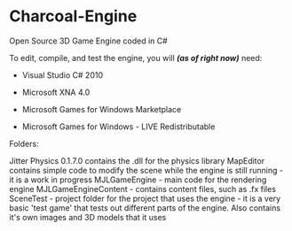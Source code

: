 # Charcoal-Engine
Open Source 3D Game Engine coded in C#

To edit, compile, and test the engine, you will ***(as of right now)*** need:

* Visual Studio C# 2010

* Microsoft XNA 4.0

* Microsoft Games for Windows Marketplace

* Microsoft Games for Windows - LIVE Redistributable

Folders:

Jitter Physics 0.1.7.0 contains the .dll for the physics library
MapEditor contains simple code to modify the scene while 
            the engine is still running - it is a work in progress
MJLGameEngine - main code for the rendering engine
MJLGameEngineContent - contains content files, such as .fx files
SceneTest - project folder for the project that uses the engine - 
            it is a very basic 'test game' that tests out different
            parts of the engine. Also contains it's own images and 
            3D models that it uses
